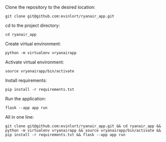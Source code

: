 Clone the repository to the desired location:
    
    git clone git@github.com:evinlort/ryanair_app.git

cd to the project directory:
    
    cd ryanair_app

Create virtual environment:

    python -m virtualenv vryanairapp

Activate virtual environment:

    source vryanairapp/bin/activate

Install requirements:

    pip install -r requirements.txt

Run the application:

    flask --app app run



All in one line:
    
    git clone git@github.com:evinlort/ryanair_app.git && cd ryanair_app && python -m virtualenv vryanairapp && source vryanairapp/bin/activate && pip install -r requirements.txt && flask --app app run 